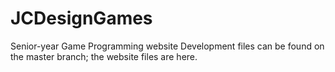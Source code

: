 # JCDesignGames
Senior-year Game Programming website
Development files can be found on the master branch;
the website files are here.

